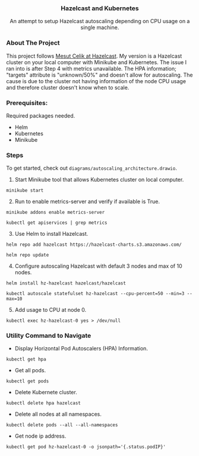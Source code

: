<a name="readme-top"></a>

<!-- PROJECT LOGO -->
<div align="center">
  <h3 align="center">Hazelcast and Kubernetes</h3>

  <p align="center">
    An attempt to setup Hazelcast autoscaling depending on CPU usage on a single machine.
  </p>
</div>

<!-- ABOUT THE PROJECT -->

### About The Project

This project follows [Mesut Celik at Hazelcast](https://hazelcast.com/blog/autoscaling-with-horizontal-pod-autoscaler/). My version is a Hazelcast cluster on your local computer with Minikube and Kubernetes. The issue I ran into is after Step 4 with metrics unavailable. The HPA information; "targets" attribute is "unknown/50%" and doesn't allow for autoscaling. The cause is due to the cluster not having information of the node CPU usage and therefore cluster doesn't know when to scale.

### Prerequisites:

Required packages needed.

- Helm
- Kubernetes
- Minikube

### Steps

To get started, check out `diagrams/autoscaling_architecture.drawio`.

1. Start Minikube tool that allows Kubernetes cluster on local computer.

```
minikube start
```

2. Run to enable metrics-server and verify if available is True.

```
minikube addons enable metrics-server
```

```
kubectl get apiservices | grep metrics
```

3. Use Helm to install Hazelcast.

```
helm repo add hazelcast https://hazelcast-charts.s3.amazonaws.com/
```

```
helm repo update
```

4. Configure autoscaling Hazelcast with default 3 nodes and max of 10 nodes.

```
helm install hz-hazelcast hazelcast/hazelcast
```

```
kubectl autoscale statefulset hz-hazelcast --cpu-percent=50 --min=3 --max=10
```

5. Add usage to CPU at node 0.

```
kubectl exec hz-hazelcast-0 yes > /dev/null
```

### Utility Command to Navigate

- Display Horizontal Pod Autoscalers (HPA) Information.

```
kubectl get hpa
```

- Get all pods.

```
kubectl get pods
```

- Delete Kubernete cluster.

```
kubectl delete hpa hazelcast
```

- Delete all nodes at all namespaces.

```
kubectl delete pods --all --all-namespaces
```

- Get node ip address.

```
kubectl get pod hz-hazelcast-0 -o jsonpath='{.status.podIP}'
```
